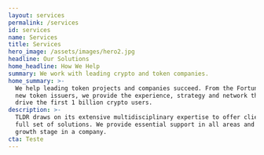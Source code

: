 ```yaml
---
layout: services
permalink: /services
id: services
name: Services
title: Services
hero_image: /assets/images/hero2.jpg
headline: Our Solutions
home_headline: How We Help
summary: We work with leading crypto and token companies.
home_summary: >-
  We help leading token projects and companies succeed. From the Fortune 500 to
  new token issuers, we provide the experience, strategy and network that will
  drive the first 1 billion crypto users. 
description: >-
  TLDR draws on its extensive multidisciplinary expertise to offer clients a
  full set of solutions. We provide essential support in all areas and for every
  growth stage in a company.
cta: Teste
---
```


